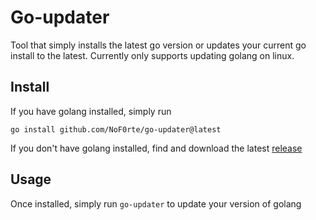 # Go-updater

Tool that simply installs the latest go version or updates your current go install to the latest. Currently only supports updating golang on linux.

## Install
If you have golang installed, simply run
```
go install github.com/NoF0rte/go-updater@latest
```

If you don't have golang installed, find and download the latest [release](https://github.com/NoF0rte/go-updater/releases/latest)

## Usage
Once installed, simply run `go-updater` to update your version of golang